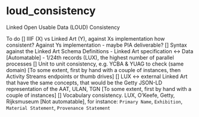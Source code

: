 # loud_consistency
Linked Open Usable Data (LOUD) Consistency

To do
[] IIIF (X) vs Linked Art (Y), against Xs implementation how consistent? Against Ys implementation - maybe PIA deliverable?
[] Syntax against the Linked Art Schema Definitions - Linked Art specification <-> Data [Automatable] - 1/24th records (LUX), the highest number of parallel processes 
[] Unit to unit consistency, e.g. YCBA & YUAG to check (same domain) [To some extent, first by hand with a couple of instances, then Activity Streams endpoints or thumb drives]
[] LUX <-> external Linked Art that have the same concepts, that would be the Getty JSON-LD representation of the AAT, ULAN, TGN [To some extent, first by hand with a couple of instances]
[] Vocabulary consistency. LUX, O’Keefe, Getty, Rijksmuseum [Not automatable], for instance: `Primary Name`, `Exhibition`, `Material Statement`, `Provenance Statement`
